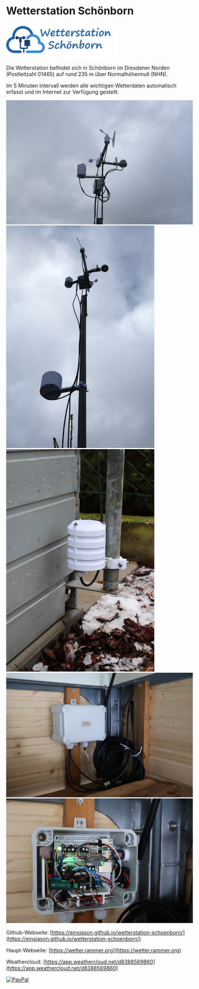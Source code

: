 # Wetterstation Schönborn
<img src='docs/images/logo.png' width='300'>

Die Wetterstation befindet sich in Schönborn im Dresdener Norden (Postleitzahl 01465) auf rund 235 m über Normalhöhennull (NHN).

Im 5 Minuten Intervall werden alle wichtigen Wetterdaten automatisch erfasst und im Internet zur Verfügung gestellt.

<img src='docs/images/station_top.jpg' width='600'>
<img src='docs/images/station_top_2.jpg' height='600'>
<img src='docs/images/station_ground.jpg' height='600'>
<img src='docs/images/controller.jpg' width='600'>
<img src='docs/images/controller_2.jpg' width='600'>

Github-Webseite: [https://einsjason.github.io/wetterstation-schoenborn/](https://einsjason.github.io/wetterstation-schoenborn/)

Haupt-Webseite: [https://wetter.rammer.org](https://wetter.rammer.org)

Weathercloud: [https://app.weathercloud.net/d8388569860](https://app.weathercloud.net/d8388569860)

[![PayPal](https://www.paypalobjects.com/webstatic/de_DE/i/de-pp-logo-100px.png)](https://paypal.me/einsjason)
